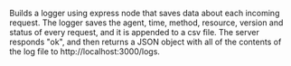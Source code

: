 Builds a logger using express node that saves data about each incoming request.  The logger saves the agent, time, method, resource, version and status of every request, and it is appended to a csv file.  The server responds "ok", and then returns a JSON object with all of the contents of the log file to http://localhost:3000/logs.
